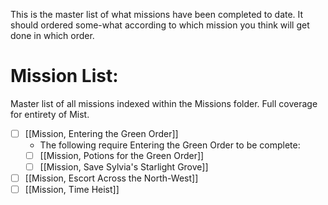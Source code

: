 This is the master list of what missions have been completed to date. It should ordered some-what according to which mission you think will get done in which order. 

# Mission List:
Master list of all missions indexed within the Missions folder. Full coverage for entirety of Mist.
- [ ] [[Mission, Entering the Green Order]]
	- The following require Entering the Green Order to be complete:
	- [ ] [[Mission, Potions for the Green Order]]
	- [ ] [[Mission, Save Sylvia's Starlight Grove]]
- [ ] [[Mission, Escort Across the North-West]]
- [ ] [[Mission, Time Heist]]